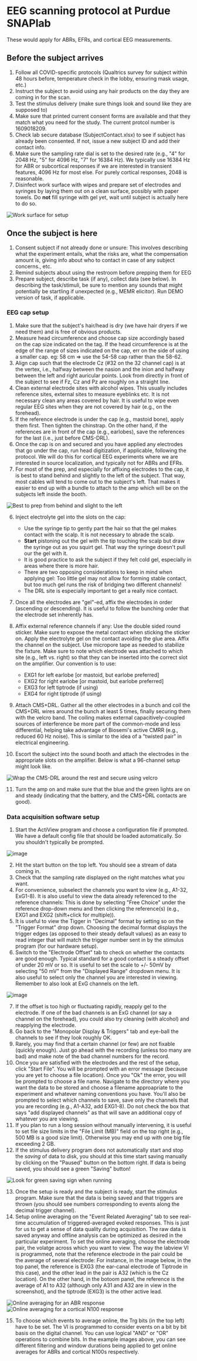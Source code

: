 # EEG scanning protocol at Purdue SNAPlab

These would apply for ABRs, EFRs, and cortical EEG measurements.

## Before the subject arrives

1.  Follow all COVID-specific protocols
    (Qualtrics survey for subject within 48 hours before, temperature check in the lobby,
    ensuring mask usage, etc.)
1.  Instruct the subject to avoid using any hair products on the day
    they are coming in for the scan.
2.  Test the stimulus delivery (make sure things look and sound like
    they are supposed to)
3.  Make sure that printed current consent forms are available and that
    they match what you need for the study. The current protcol number
    is 1609018209.
4.  Check lab secure database (SubjectContact.xlsx) to see if subject has already been
    consented. If not, issue a new subject ID and add their contact info.
7.  Make sure the sampling rate dial is set to the desired rate (e.g.,
    \"4\" for 2048 Hz, \"5\" for 4096 Hz, \"7\" for 16384 Hz).
    We typically use 16384 Hz for ABR or subcortical responses if we are
    interested in transient features, 4096 Hz for most else.
    For purely cortical responses, 2048 is reasonable.
8.  Disinfect work surface with wipes and prepare set of electrodes and
    syringes by laying them out on a clean surface, possibly with paper towels.
    Do **not** fill syringe with gel yet, wait until subject is actually here to do so.

![Work surface for setup](surface.jpg)

## Once the subject is here

1.  Consent subject if not already done or unsure: This involves
    describing what the experiment entails, what the risks are, what the
    compensation amount is, giving info about who to contact in case of
    any subject concerns., etc.
2.  Remind subjects about using the restroom before prepping them for
    EEG
3.  Prepare subject, describe task (if any), collect data (see below).
    In describing the task/stimuli, be sure to mention any sounds that
    might potentially be startling if unexpected (e.g., MEMR elicitor).
    Run DEMO version of task, if applicable.

### EEG cap setup

1.  Make sure that the subject\'s hair/head is dry (we have hair dryers
    if we need them) and is free of obvious products.
1.  Measure head circumference and choose cap size accordingly based on
    the cap size indicated on the tag. If the head circumference is at
    the edge of the range of sizes indicated on the cap, err on the side
    of using a smaller cap. eg: 58 cm =\> use the 54-58 cap rather than
    the 58-62.
2.  Align cap such that the electrode Cz (\#32 on the 32 channel cap) is
    at the vertex, i.e., halfway between the nasion and the inion and
    halfway between the left and right auricular points. Look from
    directly in front of the subject to see if Fz, Cz and Pz are roughly
    on a straight line.
3.  Clean external electrode sites with alcohol wipes. This usually
    includes reference sites, external sites to measure eyeblinks etc.
    It is not necessary clean any areas covered by hair. It is useful to
    wipe even regular EEG sites when they are not covered by hair (e.g.,
    on the forehead).
4.  If the reference electrode is under the cap (e.g., mastoid bone),
    apply them first. Then tighten the chinstrap. On the other
    hand, if the references are in front of the cap (e.g., earlobes),
    save the references for the last (i.e., just before CMS-DRL).
5.  Once the cap is on and secured and you have applied any electrodes
    that go under the cap, run head digitization, if applicable,
    following the protocol. We will do this for cortical EEG
    experiments where we are interested in source localization, 
    and typically not for ABRs and EFRs.
5.  For most of the prep, and especially for affixing electrodes to the cap,
    it is best to stand behind and slightly to the left of the subject.
    That way, most cables will tend to come out to the subject's left.
    That makes it easier to end up with a bundle to attach to the amp which
    will be on the subjects left inside the booth.

![Best to prep from behind and slight to the left](prep.jpg)

6.  Inject electrolyte gel into the slots on the cap:
    -   Use the syringe tip to gently part the hair so that the
        gel makes contact with the scalp.
        It is not necessary to abrade the scalp.
    -   **Start** pistoning out the gel with the tip touching the scalp
        but draw the syringe out as you squirt gel. That way the syringe
        doesn't pull our the gel with it.
    -   It is good practice to ask the subject if they felt cold gel,
        especially in areas where there is more hair.
    -   There are two opposing considerations to keep in mind when applying
        gel: Too little gel may not allow for forming stable contact,
        but too much gel runs the risk of bridging two different channels!
    -   The DRL site is especially important to get a really nice contact.
7.  Once all the electrodes are \"gel\"-ed, affix the electrodes in
    order (ascending or descending). It is useful to follow the bunching
    order that the electrode set inherently has.
8.  Affix external reference channels if any: Use the double sided round
    sticker. Make sure to expose the metal contact when sticking the
    sticker on. Apply the electrolyte gel on the contact avoiding the
    glue area. Affix the channel on the subject.
    Use micropore tape as needed to stabilize the fixture. Make sure
    to note which electrode was attached to which site (e.g., left vs.
    right) so that they can be inserted into the correct slot on the
    amplifier. Our convention is to use:
    -   EXG1 for left earlobe [or mastoid, but earlobe preferred]
    -   EXG2 for right earlobe [or mastoid, but earlobe preferred]
    -   EXG3 for left tiptrode (if using)
    -   EXG4 for right tiptrode (if using)
9.  Attach CMS+DRL. Gather all the other electrodes in a bunch and coil
    the CMS+DRL wires around the bunch at least 5 times, finally
    securing them with the velcro band. The coiling makes external
    capacitively-coupled sources of interference be more part of the
    common-mode and less differential, helping take advantage of
    Biosemi\'s active CMRR (e.g., reduced 60 Hz noise). This is similar
    to the idea of a "twisted pair" in electrical engineering.

10. Escort the subject into the sound booth and attach the electrodes in
    the appropriate slots on the amplifier.
    Below is what a 96-channel setup might look like.

![Wrap the CMS-DRL around the rest and secure using velcro](bundle.jpg)

11. Turn the amp on and make sure that the blue and the green lights are
    on and steady (indicating that the battery, and the CMS+DRL contacts
    are good).


### Data acquisition software setup

1.  Start the ActiView program and choose a configuration file if
    prompted. We have a default config file that should be loaded
    automatically. So you shouldn't typically be prompted.

![image](ScreenshotEEG.png)

2.  Hit the start button on the top left. You should see a stream of
    data coming in.
3.  Check that the sampling rate displayed on the right matches what you
    want.
4.  For convenience, subselect the channels you want to view (e.g.,
    A1-32, ExG1-8). It is also useful to view the data already
    referenced to the reference channels: This is done by selecting
    \"Free Choice\" under the reference drop-down menu and then clicking
    the reference(s) (e.g., EXG1 and EXG2 (shift+click for multiple)).
5.  It is useful to view the Tigger in \"Decimal\" format by setting so
    on the \"Trigger Format\" drop down. Choosing the decimal format
    displays the trigger edges (as opposed to their steady default
    values) as an easy to read integer that will match the trigger
    number sent in by the stimulus program (for our hardware setup).
6.  Switch to the \"Electrode Offset\" tab to check on whether the
    contacts are good enough. Typical standard for a good contact is a
    steady offset of under 20 mV or so. It is useful to set the scale to
    +/- 50mV by selecting \"50 mV\" from the \"Displayed Range\"
    dropdown menu. It is also useful to select only the channel you are
    interested in viewing. Remember to also look at ExG channels on the
    left.

![image](electrodeOffset.png)

7.  If the offset is too high or fluctuating rapidly, reapply gel to the
    electrode. If one of the bad channels is an ExG channel (or say a
    channel on the forehead), you could also try cleaning (with alcohol)
    and reapplying the electrode.
8.  Go back to the \"Monopolar Display & Triggers\" tab and eye-ball the
    channels to see if they look roughly OK.
9.  Rarely, you may find that a certain channel (or few) are not fixable
    (quickly enough). Just go ahead with the recording (unless too many
    are bad) and make note of the bad channel numbers for the record.
10. Once you are satisfied with the electrodes and the rest of the
    setup, click \"Start File\". You will be prompted with an error
    message (because you are yet to choose a file location). Once you
    \"Ok\" the error, you will be prompted to choose a file name.
    Navigate to the directory where you want the data to be stored and
    choose a filename approapriate to the experiment and whatever naming
    conventions you have. You\'ll also be prompted to select which
    channels to save, save only the channels that you are recording
    (e.g., A1-A32, add EXG1-8). Do not check the box that says \"add
    displayed channels\" as that will save an additional copy of
    whatever you are viewing.
11. If you plan to run a long session without manually intervening, it
    is useful to set file size limits in the \"File Limit (MB)\" field
    on the top right (e.g., 500 MB is a good size limit). Otherwise you
    may end up with one big file exceeding 2 GB.
12. If the stimulus delivery program does not automatically start and
    stop the *saving* of data to disk, you should at this time start
    saving manually by clicking on the \"Paused\" button on the bottom
    right. If data is being saved, you should see a green \"Saving\"
    button!

![Look for green saving sign when running](savingGreen.png)

13. Once the setup is ready and the subject is ready, start the stimulus
    program. Make sure that the data is being saved and that triggers
    are thrown (you should see numbers corresponding to events along the
    decimal trigger channel).
14. Setup online averaging on the \"Event Related Averaging\" tab to see
    real-time accumulation of triggered-averaged evoked responses. This
    is just for us to get a sense of data quality during acquisition.
    The raw data is saved anyway and offline analysis can be optimized
    as desired in the particular experiment. To set the online
    averaging, choose the electrode pair, the volatge across which you
    want to view. The way the labview VI is programmed, note that the
    reference electrode in the pair could be the average of several
    electrode: For instance, in the image below, in the top panel, the
    reference is EXG3 (the ear-canal electrode of Tiptrode in this
    case), and the other lead in the pair is A32 (which is the Cz
    location). On the other hand, in the botoom panel, the reference is
    the average of A1 to A32 (although only A31 and A32 are in view in
    the screenshot), and the tiptrode (EXG3) is the other active lead.

![Online averaging for an ABR response](onlineAverage.png)
![Online averaging for a cortical N100 response](onlineAverage2.png)


15. To choose which events to average online, the Trg bits (in the top
    left) have to be set. The VI is programmed to consider events on a
    bit by bit basis on the digital channel. You can use logical \"AND\"
    or \"OR\" operations to combine bits. In the example images above,
    you can see different filtering and window durations being applied
    to get online averages for ABRs and cortical N100s respectively.
